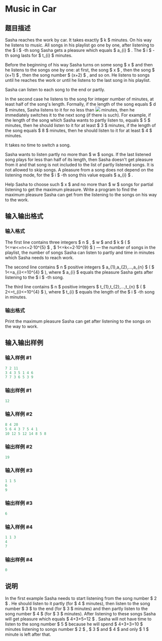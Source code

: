 # Music in Car

## 题目描述

Sasha reaches the work by car. It takes exactly $ k $ minutes. On his way he listens to music. All songs in his playlist go one by one, after listening to the $ i $ -th song Sasha gets a pleasure which equals $ a_{i} $ . The $ i $ -th song lasts for $ t_{i} $ minutes.

Before the beginning of his way Sasha turns on some song $ x $ and then he listens to the songs one by one: at first, the song $ x $ , then the song $ (x+1) $ , then the song number $ (x+2) $ , and so on. He listens to songs until he reaches the work or until he listens to the last song in his playlist.

Sasha can listen to each song to the end or partly.

In the second case he listens to the song for integer number of minutes, at least half of the song's length. Formally, if the length of the song equals $ d $ minutes, Sasha listens to it for no less than ![](https://cdn.luogu.com.cn/upload/vjudge_pic/CF746F/a0138c33f01c951ba371aceb046ff51db6674fec.png) minutes, then he immediately switches it to the next song (if there is such). For example, if the length of the song which Sasha wants to partly listen to, equals $ 5 $ minutes, then he should listen to it for at least $ 3 $ minutes, if the length of the song equals $ 8 $ minutes, then he should listen to it for at least $ 4 $ minutes.

It takes no time to switch a song.

Sasha wants to listen partly no more than $ w $ songs. If the last listened song plays for less than half of its length, then Sasha doesn't get pleasure from it and that song is not included to the list of partly listened songs. It is not allowed to skip songs. A pleasure from a song does not depend on the listening mode, for the $ i $ -th song this value equals $ a_{i} $ .

Help Sasha to choose such $ x $ and no more than $ w $ songs for partial listening to get the maximum pleasure. Write a program to find the maximum pleasure Sasha can get from the listening to the songs on his way to the work.

## 输入输出格式

### 输入格式

The first line contains three integers $ n $ , $ w $ and $ k $ ( $ 1<=w<=n<=2·10^{5} $ , $ 1<=k<=2·10^{9} $ ) — the number of songs in the playlist, the number of songs Sasha can listen to partly and time in minutes which Sasha needs to reach work.

The second line contains $ n $ positive integers $ a_{1},a_{2},...,a_{n} $ ( $ 1<=a_{i}<=10^{4} $ ), where $ a_{i} $ equals the pleasure Sasha gets after listening to the $ i $ -th song.

The third line contains $ n $ positive integers $ t_{1},t_{2},...,t_{n} $ ( $ 2<=t_{i}<=10^{4} $ ), where $ t_{i} $ equals the length of the $ i $ -th song in minutes.

### 输出格式

Print the maximum pleasure Sasha can get after listening to the songs on the way to work.

## 输入输出样例

### 输入样例 #1

```cpp
7 2 11
3 4 3 5 1 4 6
7 7 3 6 5 3 9

```
### 输出样例 #1

```cpp
12

```
### 输入样例 #2

```cpp
8 4 20
5 6 4 3 7 5 4 1
10 12 5 12 14 8 5 8

```
### 输出样例 #2

```cpp
19

```
### 输入样例 #3

```cpp
1 1 5
6
9

```
### 输出样例 #3

```cpp
6

```
### 输入样例 #4

```cpp
1 1 3
4
7

```
### 输出样例 #4

```cpp
0

```
## 说明

In the first example Sasha needs to start listening from the song number $ 2 $ . He should listen to it partly (for $ 4 $ minutes), then listen to the song number $ 3 $ to the end (for $ 3 $ minutes) and then partly listen to the song number $ 4 $ (for $ 3 $ minutes). After listening to these songs Sasha will get pleasure which equals $ 4+3+5=12 $ . Sasha will not have time to listen to the song number $ 5 $ because he will spend $ 4+3+3=10 $ minutes listening to songs number $ 2 $ , $ 3 $ and $ 4 $ and only $ 1 $ minute is left after that.


